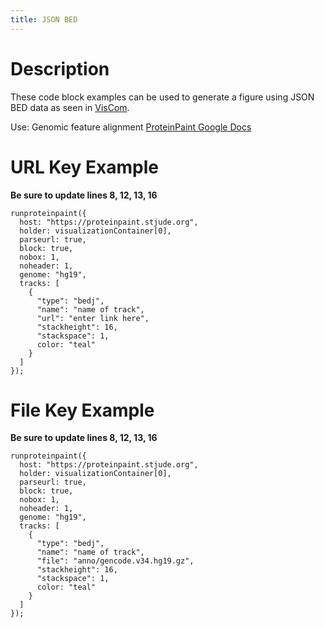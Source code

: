 ```yaml
---
title: JSON BED
---
```


# Description
These code block examples can be used to generate a figure using JSON BED data as seen in [VisCom](https://viz.stjude.cloud/zhou-lab/visualization/genomepaint-json-bed-example~38).

Use: Genomic feature alignment
[ProteinPaint Google Docs](https://docs.google.com/document/d/1GP81rer7YEb0RpIej2XXfx-k7SCAL1Od9At_oczf06A/)


# URL Key Example

**Be sure to update lines 8, 12, 13, 16** 
```JS
runproteinpaint({
  host: "https://proteinpaint.stjude.org",
  holder: visualizationContainer[0],
  parseurl: true,
  block: true,
  nobox: 1,
  noheader: 1,
  genome: "hg19",
  tracks: [
    {
      "type": "bedj",
      "name": "name of track",
      "url": "enter link here",
      "stackheight": 16,
      "stackspace": 1,
      color: "teal"
    }
  ]
});
```

# File Key Example

**Be sure to update lines 8, 12, 13, 16** 
```JS
runproteinpaint({
  host: "https://proteinpaint.stjude.org",
  holder: visualizationContainer[0],
  parseurl: true,
  block: true,
  nobox: 1,
  noheader: 1,
  genome: "hg19",
  tracks: [
    {
      "type": "bedj",
      "name": "name of track",
      "file": "anno/gencode.v34.hg19.gz",
      "stackheight": 16,
      "stackspace": 1,
      color: "teal"
    }
  ]
});
```